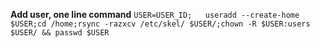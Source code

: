 **Add user, one line command**
`USER=USER_ID;   useradd --create-home $USER;cd /home;rsync -razxcv /etc/skel/ $USER/;chown -R $USER:users $USER/ && passwd $USER`
